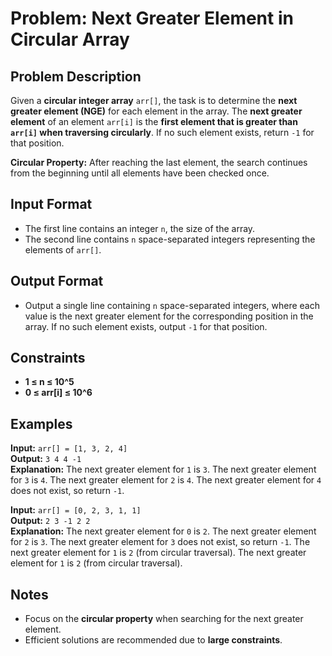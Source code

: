 # Problem: Next Greater Element in Circular Array

## Problem Description
Given a **circular integer array** `arr[]`, the task is to determine the **next greater element (NGE)** for each element in the array. The **next greater element** of an element `arr[i]` is the **first element that is greater than `arr[i]` when traversing circularly**. If no such element exists, return `-1` for that position.

**Circular Property:** After reaching the last element, the search continues from the beginning until all elements have been checked once.

## Input Format
- The first line contains an integer `n`, the size of the array.
- The second line contains `n` space-separated integers representing the elements of `arr[]`.

## Output Format
- Output a single line containing `n` space-separated integers, where each value is the next greater element for the corresponding position in the array. If no such element exists, output `-1` for that position.

## Constraints
- **1 ≤ n ≤ 10^5**
- **0 ≤ arr[i] ≤ 10^6**

## Examples

**Input:** `arr[] = [1, 3, 2, 4]`<br/>
**Output:** `3 4 4 -1`<br/>
**Explanation:** The next greater element for `1` is `3`. The next greater element for `3` is `4`. The next greater element for `2` is `4`. The next greater element for `4` does not exist, so return `-1`.<br/>

**Input:** `arr[] = [0, 2, 3, 1, 1]`<br/>
**Output:** `2 3 -1 2 2`<br/>
**Explanation:** The next greater element for `0` is `2`. The next greater element for `2` is `3`. The next greater element for `3` does not exist, so return `-1`. The next greater element for `1` is `2` (from circular traversal). The next greater element for `1` is `2` (from circular traversal).<br/>

## Notes
- Focus on the **circular property** when searching for the next greater element.
- Efficient solutions are recommended due to **large constraints**.


